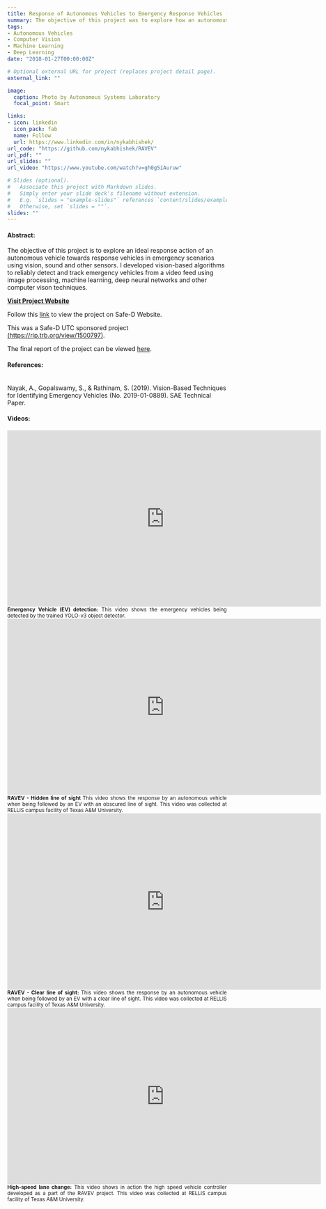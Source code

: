 ```yaml
---
title: Response of Autonomous Vehicles to Emergency Response Vehicles (RAVEV)
summary: The objective of this project was to explore how an autonomous vehicle must safely respond to different classes of emergency vehicles using sound, vision and other onboard sensors. I developed vision-based emergency vehicle detection, tracking and localization capabilities for the smart road-side infrastructure using Python and ROS. YOLO-v3 was used as the base architecture for object detection, and a TensorFlow-based object classification neural network was developed using Keras.
tags:
- Autonomous Vehicles
- Computer Vision
- Machine Learning
- Deep Learning
date: "2018-01-27T00:00:00Z"

# Optional external URL for project (replaces project detail page).
external_link: ""

image:
  caption: Photo by Autonomous Systems Laboratory
  focal_point: Smart

links:
- icon: linkedin
  icon_pack: fab
  name: Follow
  url: https://www.linkedin.com/in/nykabhishek/
url_code: "https://github.com/nykabhishek/RAVEV"
url_pdf: ""
url_slides: ""
url_video: "https://www.youtube.com/watch?v=gh0g5iAuruw"

# Slides (optional).
#   Associate this project with Markdown slides.
#   Simply enter your slide deck's filename without extension.
#   E.g. `slides = "example-slides"` references `content/slides/example-slides.md`.
#   Otherwise, set `slides = ""`.
slides: ""
---
```


<!-- <p>
    <b>Location:</b> Texas A&M Transportation Institute (TTI) - College Station, TX
</p> -->
<p>
    <h4>Abstract:</h4>
    The objective of this project is to explore an ideal response action of an autonomous vehicle towards response vehicles in emergency scenarios using vision, sound and other sensors. I developed vision-based algorithms to reliably detect and track emergency vehicles from a video feed using image processing, machine learning, deep neural networks and other computer vison techniques.
</p>
<p>
    <b><a href="https://sites.google.com/tamu.edu/ravev/" target="_blank">Visit Project Website</a></b> 
</p>
<p> 
    Follow this <a href="https://www.vtti.vt.edu/utc/safe-d/index.php/projects/response-of-autonomous-vehicles-to-emergency-response-vehicles/" target="_blank">link</a> to view the project on Safe-D Website.
</p>
<p>
    This was a Safe-D UTC sponsored project <a href="https://rip.trb.org/view/1500797/" target="_blank">(https://rip.trb.org/view/1500797)</a>.
</p>
<p>
    The final report of the project can be viewed <a href="https://www.vtti.vt.edu/utc/safe-d/wp-content/uploads/2020/06/03-051_FinalResearchReport_Final.pdf" target="_blank">here</a>.
</p>
<p>
    <h4>References:</h4>
    <br>Nayak, A., Gopalswamy, S., & Rathinam, S. (2019). Vision-Based Techniques for Identifying Emergency Vehicles (No. 2019-01-0889). SAE Technical Paper.
</p>

<h4> <b>Videos:</b> </h4>

<p style="text-align:justify;"> 
    <iframe width="720" height="405" src="https://www.youtube.com/embed/ILjxfTvve_M" frameborder="0" allow="accelerometer; autoplay; encrypted-media; gyroscope; picture-in-picture" allowfullscreen></iframe>
    <small> <b>Emergency Vehicle (EV) detection:</b> This video shows the emergency vehicles being detected by the trained YOLO-v3 object detector.</small>
<br>
    <iframe width="720" height="405" src="https://www.youtube.com/embed/jC9_wJNKgvk" frameborder="0" allow="accelerometer; autoplay; encrypted-media; gyroscope; picture-in-picture" allowfullscreen></iframe>
    <small> <b> RAVEV - Hidden line of sight </b>This video shows the response by an autonomous vehicle when being followed by an EV with an obscured line of sight. This video was collected at RELLIS campus facility of Texas A&M University. </small>
<br>
    <iframe width="720" height="405" src="https://www.youtube.com/embed/7__n65RxJSA" frameborder="0" allow="accelerometer; autoplay; encrypted-media; gyroscope; picture-in-picture" allowfullscreen></iframe>
    <small> <b> RAVEV - Clear line of sight: </b> This video shows the response by an autonomous vehicle when being followed by an EV with a clear line of sight. This video was collected at RELLIS campus facility of Texas A&M University. </small>
<br>
    <iframe width="720" height="405" src="https://youtu.be/RnoCnT-sKZ0" frameborder="0" allow="accelerometer; autoplay; encrypted-media; gyroscope; picture-in-picture" allowfullscreen></iframe>
    <small> <b> High-speed lane change:</b> This video shows in action the high speed vehicle controller developed as a part of the RAVEV project. This video was collected at RELLIS campus facility of Texas A&M University. </small>
</p>